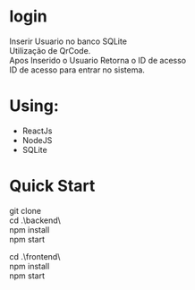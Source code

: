 # login

Inserir Usuario no banco SQLite <br>
Utilização de QrCode.<br>
Apos Inserido o Usuario Retorna o ID de acesso<br>
ID de acesso para entrar no sistema.<br>

# Using:
   - ReactJs
   - NodeJS
   - SQLite
   

# Quick Start 

git clone <br>
cd .\backend\ <br>
npm install <br>
npm start<br>

cd .\frontend\ <br>
npm install <br>
npm start<br>
